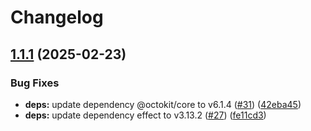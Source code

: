 # Changelog

## [1.1.1](https://github.com/jpb06/coverage-badges-action/compare/v1.1.0...v1.1.1) (2025-02-23)


### Bug Fixes

* **deps:** update dependency @octokit/core to v6.1.4 ([#31](https://github.com/jpb06/coverage-badges-action/issues/31)) ([42eba45](https://github.com/jpb06/coverage-badges-action/commit/42eba458b7f370e2869a324d60f5cf72e9f2b328))
* **deps:** update dependency effect to v3.13.2 ([#27](https://github.com/jpb06/coverage-badges-action/issues/27)) ([fe11cd3](https://github.com/jpb06/coverage-badges-action/commit/fe11cd3245461ef6897a2bf28eb056f3cd341495))
